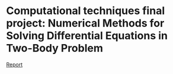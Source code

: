 # Computational techniques final project: Numerical Methods for Solving Differential Equations in Two-Body Problem

[Report](latex/document.tex)
